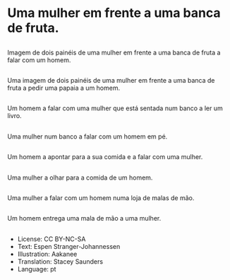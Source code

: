 # Uma mulher em frente a uma banca de fruta.

##
Imagem de dois painéis de uma mulher em frente a uma banca de fruta a falar com um homem.

##
Uma imagem de dois painéis de uma mulher em frente a uma banca de fruta a pedir uma papaia a um homem.

##
Um homem a falar com uma mulher que está sentada num banco a ler um livro.

##
Uma mulher num banco a falar com um homem em pé.

##
Um homem a apontar para a sua comida e a falar com uma mulher.

##
Uma mulher a olhar para a comida de um homem.

##
Uma mulher a falar com um homem numa loja de malas de mão.

##
Um homem entrega uma mala de mão a uma mulher.

##
* License: CC BY-NC-SA
* Text: Espen Stranger-Johannessen
* Illustration: Aakanee
* Translation: Stacey Saunders
* Language: pt
